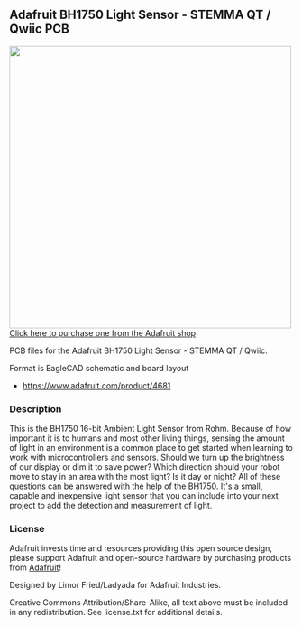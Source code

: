 ## Adafruit BH1750 Light Sensor - STEMMA QT / Qwiic PCB

<a href="http://www.adafruit.com/products/4681"><img src="assets/4681.jpg?raw=true" width="500px"><br/>
Click here to purchase one from the Adafruit shop</a>

PCB files for the Adafruit BH1750 Light Sensor - STEMMA QT / Qwiic. 

Format is EagleCAD schematic and board layout
* https://www.adafruit.com/product/4681

### Description

This is the BH1750 16-bit Ambient Light Sensor from Rohm. Because of how important it is to humans and most other living things, sensing the amount of light in an environment is a common place to get started when learning to work with microcontrollers and sensors. Should we turn up the brightness of our display or dim it to save power? Which direction should your robot move to stay in an area with the most light? Is it day or night? All of these questions can be answered with the help of the BH1750. It's a small, capable and inexpensive light sensor that you can include into your next project to add the detection and measurement of light.

### License

Adafruit invests time and resources providing this open source design, please support Adafruit and open-source hardware by purchasing products from [Adafruit](https://www.adafruit.com)!

Designed by Limor Fried/Ladyada for Adafruit Industries.

Creative Commons Attribution/Share-Alike, all text above must be included in any redistribution. 
See license.txt for additional details.
